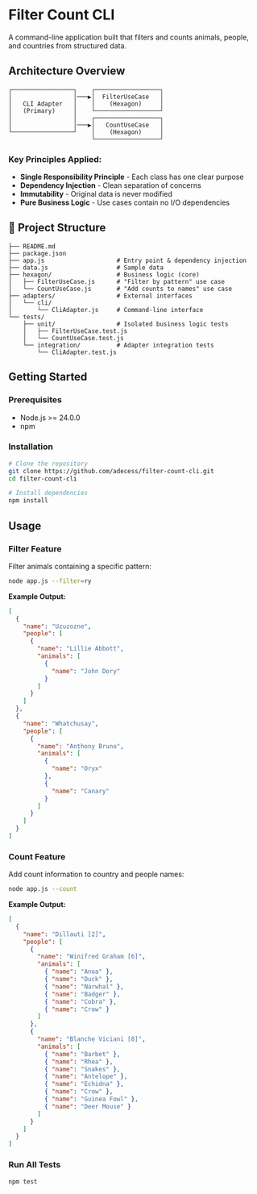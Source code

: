 # Filter Count CLI

A command-line application built that filters and counts animals, people, and countries from structured data.

## Architecture Overview

```
┌─────────────────┐    ┌──────────────────┐
│                 │───▶│  FilterUseCase   │
│   CLI Adapter   │    │    (Hexagon)     │
│   (Primary)     │    └──────────────────┘
│                 │    ┌──────────────────┐
│                 │───▶│   CountUseCase   │
└─────────────────┘    │    (Hexagon)     │
                       └──────────────────┘
```

### Key Principles Applied:

- **Single Responsibility Principle** - Each class has one clear purpose
- **Dependency Injection** - Clean separation of concerns
- **Immutability** - Original data is never modified
- **Pure Business Logic** - Use cases contain no I/O dependencies

## 📁 Project Structure

```
├── README.md
├── package.json
├── app.js                    # Entry point & dependency injection
├── data.js                   # Sample data
├── hexagon/                  # Business logic (core)
│   ├── FilterUseCase.js      # "Filter by pattern" use case
│   └── CountUseCase.js       # "Add counts to names" use case
├── adapters/                 # External interfaces
│   └── cli/
│       └── CliAdapter.js     # Command-line interface
└── tests/
    ├── unit/                 # Isolated business logic tests
    │   ├── FilterUseCase.test.js
    │   └── CountUseCase.test.js
    └── integration/          # Adapter integration tests
        └── CliAdapter.test.js
```

## Getting Started

### Prerequisites

- Node.js >= 24.0.0
- npm

### Installation

```bash
# Clone the repository
git clone https://github.com/adecess/filter-count-cli.git
cd filter-count-cli

# Install dependencies
npm install
```

## Usage

### Filter Feature

Filter animals containing a specific pattern:

```bash
node app.js --filter=ry
```

**Example Output:**

```json
[
  {
    "name": "Uzuzozne",
    "people": [
      {
        "name": "Lillie Abbott",
        "animals": [
          {
            "name": "John Dory"
          }
        ]
      }
    ]
  },
  {
    "name": "Whatchusay",
    "people": [
      {
        "name": "Anthony Bruno",
        "animals": [
          {
            "name": "Oryx"
          },
          {
            "name": "Canary"
          }
        ]
      }
    ]
  }
]
```

### Count Feature

Add count information to country and people names:

```bash
node app.js --count
```

**Example Output:**

```json
[
  {
    "name": "Dillauti [2]",
    "people": [
      {
        "name": "Winifred Graham [6]",
        "animals": [
          { "name": "Anoa" },
          { "name": "Duck" },
          { "name": "Narwhal" },
          { "name": "Badger" },
          { "name": "Cobra" },
          { "name": "Crow" }
        ]
      },
      {
        "name": "Blanche Viciani [8]",
        "animals": [
          { "name": "Barbet" },
          { "name": "Rhea" },
          { "name": "Snakes" },
          { "name": "Antelope" },
          { "name": "Echidna" },
          { "name": "Crow" },
          { "name": "Guinea Fowl" },
          { "name": "Deer Mouse" }
        ]
      }
    ]
  }
]
```

### Run All Tests

```bash
npm test
```
